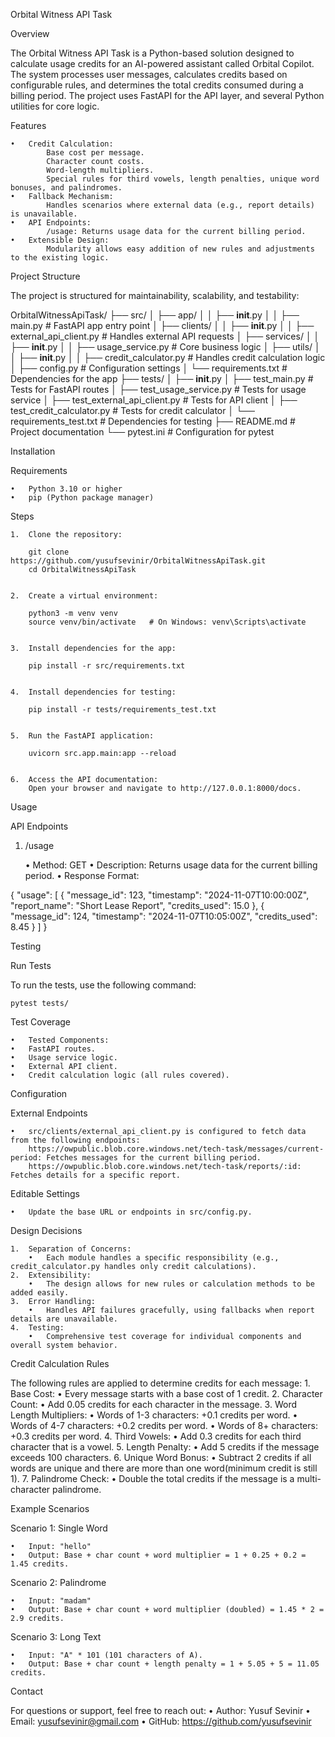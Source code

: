 Orbital Witness API Task

Overview

The Orbital Witness API Task is a Python-based solution designed to calculate usage credits for an AI-powered assistant called Orbital Copilot. The system processes user messages, calculates credits based on configurable rules, and determines the total credits consumed during a billing period. The project uses FastAPI for the API layer, and several Python utilities for core logic.

Features

	•	Credit Calculation:
		    Base cost per message.
		    Character count costs.
		    Word-length multipliers.
	    	Special rules for third vowels, length penalties, unique word bonuses, and palindromes.
	•	Fallback Mechanism:
		    Handles scenarios where external data (e.g., report details) is unavailable.
	•	API Endpoints:
	    	/usage: Returns usage data for the current billing period.
	•	Extensible Design:
	        Modularity allows easy addition of new rules and adjustments to the existing logic.

Project Structure

The project is structured for maintainability, scalability, and testability:

OrbitalWitnessApiTask/
├── src/
│   ├── app/
│   │   ├── __init__.py
│   │   ├── main.py                 # FastAPI app entry point
│   ├── clients/
│   │   ├── __init__.py
│   │   ├── external_api_client.py  # Handles external API requests
│   ├── services/
│   │   ├── __init__.py
│   │   ├── usage_service.py        # Core business logic
│   ├── utils/
│   │   ├── __init__.py
│   │   ├── credit_calculator.py    # Handles credit calculation logic
│   ├── config.py                   # Configuration settings
│   └── requirements.txt            # Dependencies for the app
├── tests/
│   ├── __init__.py
│   ├── test_main.py                 # Tests for FastAPI routes
│   ├── test_usage_service.py        # Tests for usage service
│   ├── test_external_api_client.py  # Tests for API client
│   ├── test_credit_calculator.py    # Tests for credit calculator
│   └── requirements_test.txt        # Dependencies for testing
├── README.md                        # Project documentation
└── pytest.ini                       # Configuration for pytest

Installation

Requirements

	•	Python 3.10 or higher
	•	pip (Python package manager)

Steps

	1.	Clone the repository:

        git clone https://github.com/yusufsevinir/OrbitalWitnessApiTask.git
        cd OrbitalWitnessApiTask


	2.	Create a virtual environment:

        python3 -m venv venv
        source venv/bin/activate   # On Windows: venv\Scripts\activate


	3.	Install dependencies for the app:

        pip install -r src/requirements.txt


	4.	Install dependencies for testing:

        pip install -r tests/requirements_test.txt


	5.	Run the FastAPI application:

        uvicorn src.app.main:app --reload


	6.	Access the API documentation:
		Open your browser and navigate to http://127.0.0.1:8000/docs.

Usage

API Endpoints

1. /usage

	•	Method: GET
	•	Description: Returns usage data for the current billing period.
	•	Response Format:

{
  "usage": [
    {
      "message_id": 123,
      "timestamp": "2024-11-07T10:00:00Z",
      "report_name": "Short Lease Report",
      "credits_used": 15.0
    },
    {
      "message_id": 124,
      "timestamp": "2024-11-07T10:05:00Z",
      "credits_used": 8.45
    }
  ]
}

Testing

Run Tests

To run the tests, use the following command:

    pytest tests/

Test Coverage

	•	Tested Components:
	•	FastAPI routes.
	•	Usage service logic.
	•	External API client.
	•	Credit calculation logic (all rules covered).

Configuration

External Endpoints

	•	src/clients/external_api_client.py is configured to fetch data from the following endpoints:
	    https://owpublic.blob.core.windows.net/tech-task/messages/current-period: Fetches messages for the current billing period.
	    https://owpublic.blob.core.windows.net/tech-task/reports/:id: Fetches details for a specific report.

Editable Settings

	•	Update the base URL or endpoints in src/config.py.

Design Decisions

	1.	Separation of Concerns:
	    •	Each module handles a specific responsibility (e.g., credit_calculator.py handles only credit calculations).
	2.	Extensibility:
	    •	The design allows for new rules or calculation methods to be added easily.
	3.	Error Handling:
	    •	Handles API failures gracefully, using fallbacks when report details are unavailable.
	4.	Testing:
	    •	Comprehensive test coverage for individual components and overall system behavior.

Credit Calculation Rules

The following rules are applied to determine credits for each message:
	1.	Base Cost:
	    •	Every message starts with a base cost of 1 credit.
	2.	Character Count:
	    •	Add 0.05 credits for each character in the message.
	3.	Word Length Multipliers:
	    •	Words of 1-3 characters: +0.1 credits per word.
	    •	Words of 4-7 characters: +0.2 credits per word.
	    •	Words of 8+ characters: +0.3 credits per word.
	4.	Third Vowels:
	    •	Add 0.3 credits for each third character that is a vowel.
	5.	Length Penalty:
	    •	Add 5 credits if the message exceeds 100 characters.
	6.	Unique Word Bonus:
	    •	Subtract 2 credits if all words are unique and there are more than one word(minimum credit is still 1).
	7.	Palindrome Check:
	    •	Double the total credits if the message is a multi-character palindrome.

Example Scenarios

Scenario 1: Single Word

	•	Input: "hello"
	•	Output: Base + char count + word multiplier = 1 + 0.25 + 0.2 = 1.45 credits.

Scenario 2: Palindrome

	•	Input: "madam"
	•	Output: Base + char count + word multiplier (doubled) = 1.45 * 2 = 2.9 credits.

Scenario 3: Long Text

	•	Input: "A" * 101 (101 characters of A).
	•	Output: Base + char count + length penalty = 1 + 5.05 + 5 = 11.05 credits.

Contact

For questions or support, feel free to reach out:
	•	Author: Yusuf Sevinir
	•	Email:  yusufsevinir@gmail.com
	•	GitHub: https://github.com/yusufsevinir
